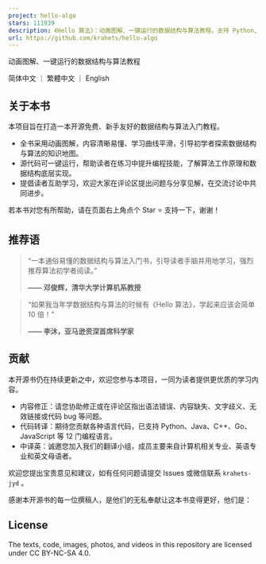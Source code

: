 ```yaml
---
project: hello-algo
stars: 111939
description: 《Hello 算法》：动画图解、一键运行的数据结构与算法教程。支持 Python, Java, C++, C, C#, JS, Go, Swift, Rust, Ruby, Kotlin, TS, Dart 代码。简体版和繁体版同步更新，English version ongoing
url: https://github.com/krahets/hello-algo
---
```


  
动画图解、一键运行的数据结构与算法教程

简体中文 ｜ 繁體中文 ｜ English

关于本书
----

本项目旨在打造一本开源免费、新手友好的数据结构与算法入门教程。

-   全书采用动画图解，内容清晰易懂、学习曲线平滑，引导初学者探索数据结构与算法的知识地图。
-   源代码可一键运行，帮助读者在练习中提升编程技能，了解算法工作原理和数据结构底层实现。
-   提倡读者互助学习，欢迎大家在评论区提出问题与分享见解，在交流讨论中共同进步。

若本书对您有所帮助，请在页面右上角点个 Star ⭐ 支持一下，谢谢！

推荐语
---

> “一本通俗易懂的数据结构与算法入门书，引导读者手脑并用地学习，强烈推荐算法初学者阅读。”
> 
> **—— 邓俊辉，清华大学计算机系教授**

> “如果我当年学数据结构与算法的时候有《Hello 算法》，学起来应该会简单 10 倍！”
> 
> **—— 李沐，亚马逊资深首席科学家**

贡献
--

本开源书仍在持续更新之中，欢迎您参与本项目，一同为读者提供更优质的学习内容。

-   内容修正：请您协助修正或在评论区指出语法错误、内容缺失、文字歧义、无效链接或代码 bug 等问题。
-   代码转译：期待您贡献各种语言代码，已支持 Python、Java、C++、Go、JavaScript 等 12 门编程语言。
-   中译英：诚邀您加入我们的翻译小组，成员主要来自计算机相关专业、英语专业和英文母语者。

欢迎您提出宝贵意见和建议，如有任何问题请提交 Issues 或微信联系 `krahets-jyd` 。

感谢本开源书的每一位撰稿人，是他们的无私奉献让这本书变得更好，他们是：

License
-------

The texts, code, images, photos, and videos in this repository are licensed under CC BY-NC-SA 4.0.

